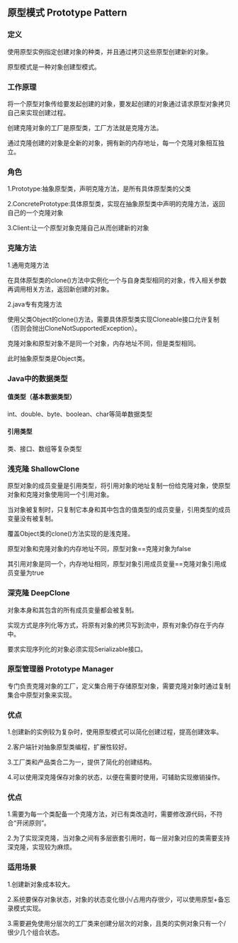 ## 原型模式 Prototype Pattern

### 定义

使用原型实例指定创建对象的种类，并且通过拷贝这些原型创建新的对象。

原型模式是一种对象创建型模式。

### 工作原理

将一个原型对象传给要发起创建的对象，要发起创建的对象通过请求原型对象拷贝自己来实现创建过程。

创建克隆对象的工厂是原型类，工厂方法就是克隆方法。

通过克隆创建的对象是全新的对象，拥有新的内存地址，每一个克隆对象相互独立。

### 角色

1.Prototype:抽象原型类，声明克隆方法，是所有具体原型类的父类

2.ConcretePrototype:具体原型类，实现在抽象原型类中声明的克隆方法，返回自己的一个克隆对象

3.Client:让一个原型对象克隆自己从而创建新的对象

### 克隆方法

1.通用克隆方法

在具体原型类的clone()方法中实例化一个与自身类型相同的对象，传入相关参数再调用相关方法，返回新创建的对象。

2.java专有克隆方法

使用父类Object的clone()方法，需要具体原型类实现Cloneable接口允许复制（否则会抛出CloneNotSupportedException）。

克隆对象和原型对象不是同一个对象，内存地址不同，但是类型相同。

此时抽象原型类是Object类。

### Java中的数据类型

#### 值类型（基本数据类型）

int、double、byte、boolean、char等简单数据类型

#### 引用类型

类、接口、数组等复杂类型

### 浅克隆 ShallowClone

原型对象的成员变量是引用类型，将引用对象的地址复制一份给克隆对象，使原型对象和克隆对象使用同一个引用对象。

当对象被复制时，只复制它本身和其中包含的值类型的成员变量，引用类型的成员变量没有被复制。

覆盖Object类的clone()方法实现的是浅克隆。

原型对象和克隆对象的内存地址不同，原型对象==克隆对象为false

其引用对象是同一个，内存地址相同，原型对象引用成员变量==克隆对象引用成员变量为true

### 深克隆 DeepClone

对象本身和其包含的所有成员变量都会被复制。

实现方式是序列化等方式，将原有对象的拷贝写到流中，原有对象仍存在于内存中。

要求实现序列化的对象必须实现Serializable接口。

### 原型管理器 Prototype Manager

专门负责克隆对象的工厂，定义集合用于存储原型对象，需要克隆对象时通过复制集合中原型对象来实现。

### 优点

1.创建新的实例较为复杂时，使用原型模式可以简化创建过程，提高创建效率。

2.客户端针对抽象原型类编程，扩展性较好。

3.工厂类和产品类合二为一，提供了简化的创建结构。

4.可以使用深克隆保存对象的状态，以便在需要时使用，可辅助实现撤销操作。

### 优点

1.需要为每一个类配备一个克隆方法，对已有类改造时，需要修改源代码，不符合“开闭原则”。

2.为了实现深克隆，当对象之间有多层嵌套引用时，每一层对象对应的类需要支持深克隆，实现较为麻烦。

### 适用场景

1.创建新对象成本较大。

2.系统要保存对象状态，对象的状态变化很小/占用内存很少，可以使用原型+备忘录模式实现。

3.需要避免使用分层次的工厂类来创建分层次的对象，且类的实例对象只有一个/很少几个组合状态。